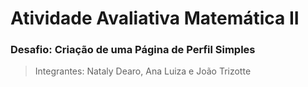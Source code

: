 # Atividade Avaliativa Matemática II
### Desafio: Criação de uma Página de Perfil Simples

> Integrantes: Nataly Dearo, Ana Luiza e João Trizotte
